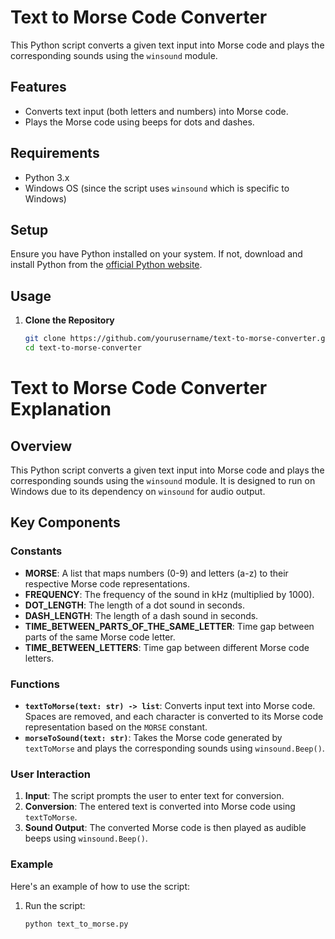 # Text to Morse Code Converter

This Python script converts a given text input into Morse code and plays the corresponding sounds using the `winsound` module.

## Features

- Converts text input (both letters and numbers) into Morse code.
- Plays the Morse code using beeps for dots and dashes.

## Requirements

- Python 3.x
- Windows OS (since the script uses `winsound` which is specific to Windows)

## Setup

Ensure you have Python installed on your system. If not, download and install Python from the [official Python website](https://www.python.org/).

## Usage

1. **Clone the Repository**

   ```sh
   git clone https://github.com/yourusername/text-to-morse-converter.git
   cd text-to-morse-converter
   ```

# Text to Morse Code Converter Explanation

## Overview

This Python script converts a given text input into Morse code and plays the corresponding sounds using the `winsound` module. It is designed to run on Windows due to its dependency on `winsound` for audio output.

## Key Components

### Constants

- **MORSE**: A list that maps numbers (0-9) and letters (a-z) to their respective Morse code representations.
- **FREQUENCY**: The frequency of the sound in kHz (multiplied by 1000).
- **DOT_LENGTH**: The length of a dot sound in seconds.
- **DASH_LENGTH**: The length of a dash sound in seconds.
- **TIME_BETWEEN_PARTS_OF_THE_SAME_LETTER**: Time gap between parts of the same Morse code letter.
- **TIME_BETWEEN_LETTERS**: Time gap between different Morse code letters.

### Functions

- **`textToMorse(text: str) -> list`**: Converts input text into Morse code. Spaces are removed, and each character is converted to its Morse code representation based on the `MORSE` constant.
- **`morseToSound(text: str)`**: Takes the Morse code generated by `textToMorse` and plays the corresponding sounds using `winsound.Beep()`.

### User Interaction

1. **Input**: The script prompts the user to enter text for conversion.
2. **Conversion**: The entered text is converted into Morse code using `textToMorse`.
3. **Sound Output**: The converted Morse code is then played as audible beeps using `winsound.Beep()`.

### Example

Here's an example of how to use the script:

1. Run the script:
   ```sh
   python text_to_morse.py
   ```
